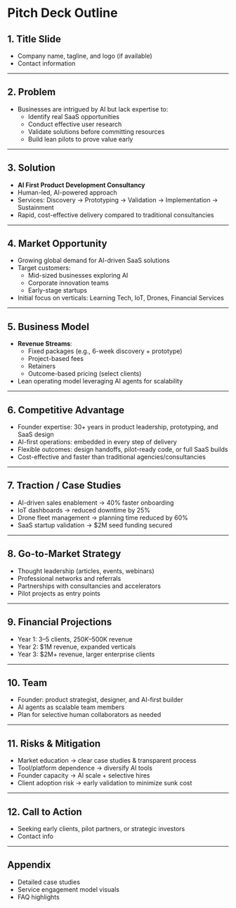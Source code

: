 # Pitch Deck Outline

## 1. Title Slide
- Company name, tagline, and logo (if available)
- Contact information

---

## 2. Problem
- Businesses are intrigued by AI but lack expertise to:
  - Identify real SaaS opportunities
  - Conduct effective user research
  - Validate solutions before committing resources
  - Build lean pilots to prove value early

---

## 3. Solution
- **AI First Product Development Consultancy**
- Human-led, AI-powered approach
- Services: Discovery → Prototyping → Validation → Implementation → Sustainment
- Rapid, cost-effective delivery compared to traditional consultancies

---

## 4. Market Opportunity
- Growing global demand for AI-driven SaaS solutions
- Target customers:
  - Mid-sized businesses exploring AI
  - Corporate innovation teams
  - Early-stage startups
- Initial focus on verticals: Learning Tech, IoT, Drones, Financial Services

---

## 5. Business Model
- **Revenue Streams**:
  - Fixed packages (e.g., 6-week discovery + prototype)
  - Project-based fees
  - Retainers
  - Outcome-based pricing (select clients)
- Lean operating model leveraging AI agents for scalability

---

## 6. Competitive Advantage
- Founder expertise: 30+ years in product leadership, prototyping, and SaaS design
- AI-first operations: embedded in every step of delivery
- Flexible outcomes: design handoffs, pilot-ready code, or full SaaS builds
- Cost-effective and faster than traditional agencies/consultancies

---

## 7. Traction / Case Studies
- AI-driven sales enablement → 40% faster onboarding
- IoT dashboards → reduced downtime by 25%
- Drone fleet management → planning time reduced by 60%
- SaaS startup validation → $2M seed funding secured

---

## 8. Go-to-Market Strategy
- Thought leadership (articles, events, webinars)
- Professional networks and referrals
- Partnerships with consultancies and accelerators
- Pilot projects as entry points

---

## 9. Financial Projections
- Year 1: 3–5 clients, $250K–$500K revenue
- Year 2: $1M revenue, expanded verticals
- Year 3: $2M+ revenue, larger enterprise clients

---

## 10. Team
- Founder: product strategist, designer, and AI-first builder
- AI agents as scalable team members
- Plan for selective human collaborators as needed

---

## 11. Risks & Mitigation
- Market education → clear case studies & transparent process
- Tool/platform dependence → diversify AI tools
- Founder capacity → AI scale + selective hires
- Client adoption risk → early validation to minimize sunk cost

---

## 12. Call to Action
- Seeking early clients, pilot partners, or strategic investors
- Contact info

---

## Appendix
- Detailed case studies
- Service engagement model visuals
- FAQ highlights

